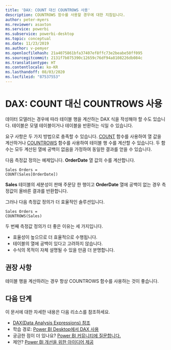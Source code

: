 ```yaml
---
title: 'DAX: COUNT 대신 COUNTROWS 사용'
description: COUNTROWS 함수를 사용할 경우에 대한 지침입니다.
author: peter-myers
ms.reviewer: asaxton
ms.service: powerbi
ms.subservice: powerbi-desktop
ms.topic: conceptual
ms.date: 11/23/2019
ms.author: v-pemyer
ms.openlocfilehash: 21a4075861bfa37407ef8ffc73e2beabe50ff095
ms.sourcegitcommit: 2131f7b075390c12659c76df94a8108226db084c
ms.translationtype: HT
ms.contentlocale: ko-KR
ms.lasthandoff: 08/03/2020
ms.locfileid: "87537553"
---
```

# <a name="dax-use-countrows-instead-of-count"></a>DAX: COUNT 대신 COUNTROWS 사용

데이터 모델러는 경우에 따라 테이블 행을 계산하는 DAX 식을 작성해야 할 수도 있습니다. 테이블은 모델 테이블이거나 테이블을 반환하는 식일 수 있습니다.

요구 사항은 두 가지 방법으로 충족할 수 있습니다. [COUNT](/dax/count-function-dax) 함수를 사용하여 열 값을 계산하거나 [COUNTROWS](/dax/countrows-function-dax) 함수를 사용하여 테이블 행 수를 계산할 수 있습니다. 두 함수는 모두 계산된 열에 공백이 없음을 가정하여 동일한 결과를 얻을 수 있습니다.

다음 측정값 정의는 예제입니다. **OrderDate** 열 값의 수를 계산합니다.

```dax
Sales Orders =
COUNT(Sales[OrderDate])
```

**Sales** 테이블의 세분성이 판매 주문당 한 행이고 **OrderDate** 열에 공백이 없는 경우 측정값이 올바른 결과를 반환합니다.

그러나 다음 측정값 정의가 더 효율적인 솔루션입니다.

```dax
Sales Orders =
COUNTROWS(Sales)
```

두 번째 측정값 정의가 더 좋은 이유는 세 가지입니다.

- 효율성이 높으므로 더 효율적으로 수행됩니다.
- 테이블의 열에 공백이 있다고 고려하지 않습니다.
- 수식의 목적이 자체 설명될 수 있을 만큼 더 분명합니다.

## <a name="recommendation"></a>권장 사항

테이블 행을 계산하려는 경우 항상 COUNTROWS 함수를 사용하는 것이 좋습니다.

## <a name="next-steps"></a>다음 단계

이 문서에 대한 자세한 내용은 다음 리소스를 참조하세요.

- [DAX(Data Analysis Expressions) 참조](/dax/)
- 학습 경로: [Power BI Desktop에서 DAX 사용](https://docs.microsoft.com/learn/paths/dax-power-bi/)
- 궁금한 점이 더 있나요? [Power BI 커뮤니티에 질문합니다.](https://community.powerbi.com/)
- 제안? [Power BI 개선을 위한 아이디어 제공](https://ideas.powerbi.com)
